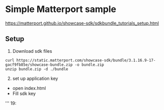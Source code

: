 # Simple Matterport sample
https://matterport.github.io/showcase-sdk/sdkbundle_tutorials_setup.html

## Setup

1. Download sdk files

```
curl https://static.matterport.com/showcase-sdk/bundle/3.1.16.9-17-gacf9fb85e/showcase-bundle.zip -o bundle.zip
unzip bundle.zip -d ./bundle
```

2. set up application key
  - open index.html
  - Fill sdk key

'''
19: <script>
20: const sdkKey = '[Put SDK Key]'
21: 
'''

3. run server

e.g.

```
python -m http.server 8001  # then open http://localhost:8001
```
